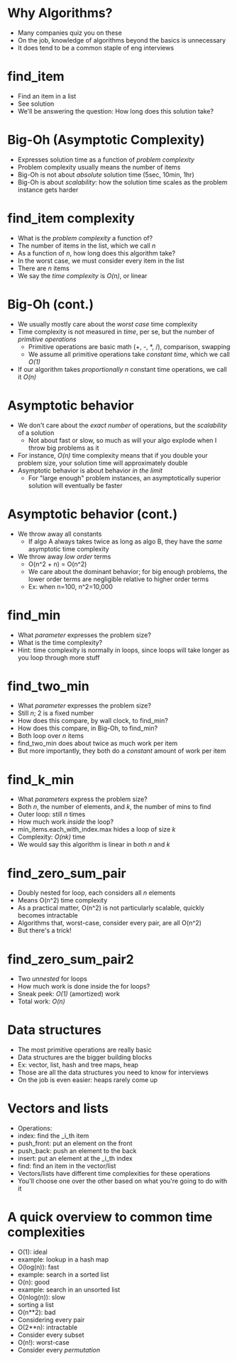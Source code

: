# Why Algorithms?
* Many companies quiz you on these
* On the job, knowledge of algorithms beyond the basics is unnecessary
* It does tend to be a common staple of eng interviews

# find_item
* Find an item in a list
* See solution
* We'll be answering the question: How long does this solution take?

# Big-Oh (Asymptotic Complexity)
* Expresses solution time as a function of _problem complexity_
* Problem complexity usually means the number of items
* Big-Oh is not about _absolute_ solution time (5sec, 10min, 1hr)
* Big-Oh is about _scalability_: how the solution time scales as the
  problem instance gets harder

# find_item complexity
* What is the _problem complexity_ a function of?
 * The number of items in the list, which we call _n_
* As a function of _n_, how long does this algorithm take?
 * In the worst case, we must consider every item in the list
 * There are _n_ items
 * We say the _time complexity_ is _O(n)_, or linear

# Big-Oh (cont.)
* We usually mostly care about the _worst case_ time complexity
* Time complexity is not measured in _time_, per se, but the number of
  _primitive operations_
  * Primitive operations are basic math (+, -, *, /), comparison,
    swapping
  * We assume all primitive operations take _constant time_, which
    we call _O(1)_
* If our algorithm takes _proportionally_ _n_ constant time
  operations, we call it _O(n)_

# Asymptotic behavior
* We don't care about the _exact number_ of operations, but the
  _scalability_ of a solution
  * Not about fast or slow, so much as will your algo explode when I
    throw big problems as it
* For instance, _O(n)_ time complexity means that if you double your
  problem size, your solution time will approximately double
* Asymptotic behavior is about behavior _in the limit_
  * For "large enough" problem instances, an asymptotically superior
    solution will eventually be faster

# Asymptotic behavior (cont.)
* We throw away all constants
  * If algo A always takes twice as long as algo B, they have the
    _same_ asymptotic time complexity
* We throw away _low order_ terms
  * O(n^2 + n) = O(n^2)
  * We care about the dominant behavior; for big enough problems,
    the lower order terms are negligible relative to higher
	order terms
  * Ex: when n=100, n^2=10,000

# find_min
* What _parameter_ expresses the problem size?
* What is the time complexity?
 * Hint: time complexity is normally in loops, since loops
   will take longer as you loop through more stuff

# find_two_min
* What _parameter_ expresses the problem size?
 * Still _n_; 2 is a fixed number
* How does this compare, by wall clock, to find_min?
* How does this compare, in Big-Oh, to find_min?
 * Both loop over _n_ items
 * find_two_min does about twice as much work per item
 * But more importantly, they both do a _constant_ amount of work per
   item

# find_k_min
* What _parameters_ express the problem size?
 * Both _n_, the number of elements, and _k_, the number of mins to
   find
* Outer loop: still _n_ times
* How much work _inside_ the loop?
 * min_items.each_with_index.max hides a loop of size _k_
* Complexity: _O(nk)_ time
* We would say this algorithm is linear in both _n_ and _k_

# find_zero_sum_pair
* Doubly nested for loop, each considers all _n_ elements
* Means O(n^2) time complexity
* As a practical matter, O(n^2) is not particularly scalable,
  quickly becomes intractable
* Algorithms that, worst-case, consider every pair, are all O(n^2)
* But there's a trick!

# find_zero_sum_pair2
* Two _unnested_ for loops
* How much work is done inside the for loops?
 * Sneak peek: _O(1)_ (amortized) work
* Total work: _O(n)_

# Data structures
* The most primitive operations are really basic
* Data structures are the bigger building blocks
 * Ex: vector, list, hash and tree maps, heap
* Those are all the data structures you need to know for interviews
* On the job is even easier: heaps rarely come up

# Vectors and lists
* Operations:
 * index: find the _i_th item
 * push_front: put an element on the front
 * push_back: push an element to the back
 * insert: put an element at the _i_th index
 * find: find an item in the vector/list
* Vectors/lists have different time complexities for these operations
* You'll choose one over the other based on what you're going to do
  with it

# A quick overview to common time complexities
* O(1): ideal
 * example: lookup in a hash map
* O(log(n)): fast
 * example: search in a sorted list
* O(n): good
 * example: search in an unsorted list
* O(nlog(n)): slow
 * sorting a list
* O(n**2): bad
 * Considering every pair
* O(2**n): intractable
 * Consider every subset
* O(n!): worst-case
 * Consider every _permutation_
